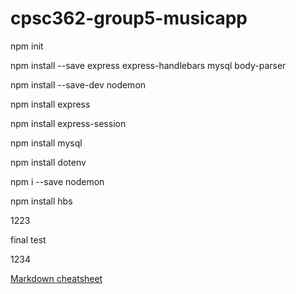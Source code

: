 # cpsc362-group5-musicapp

npm init

npm install --save express express-handlebars mysql body-parser

npm install --save-dev nodemon

npm install express

npm install express-session

npm install mysql

npm install dotenv

npm i --save nodemon

npm install hbs


1223


final test 

1234


[Markdown cheatsheet](https://guides.github.com/pdfs/markdown-cheatsheet-online.pdf)
